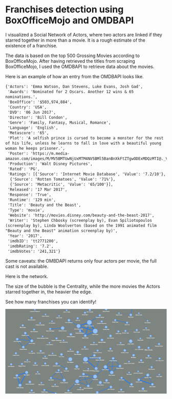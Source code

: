 # Franchises detection using BoxOfficeMojo and OMDBAPI

I visualized a Social Network of Actors, where two actors are linked if they starred together in more than a movie. It is a rough estimate of the existence of a franchise.

The data is based on the top 500 Grossing Movies according to BoxOfficeMojo. After having retrieved the titles from scraping BoxOfficeMojo, I used the OMDBAPI to retrieve data about the movies.

Here is an example of how an entry from the OMDBAPI looks like.

```
{'Actors': 'Emma Watson, Dan Stevens, Luke Evans, Josh Gad',
 'Awards': 'Nominated for 2 Oscars. Another 12 wins & 65 nominations.',
 'BoxOffice': '$503,974,884',
 'Country': 'USA',
 'DVD': '06 Jun 2017',
 'Director': 'Bill Condon',
 'Genre': 'Family, Fantasy, Musical, Romance',
 'Language': 'English',
 'Metascore': '65',
 'Plot': 'A selfish prince is cursed to become a monster for the rest of his life, unless he learns to fall in love with a beautiful young woman he keeps prisoner.',
 'Poster': 'https://m.media-amazon.com/images/M/MV5BMTUwNjUxMTM4NV5BMl5BanBnXkFtZTgwODExMDQzMTI@._V1_SX300.jpg',
 'Production': 'Walt Disney Pictures',
 'Rated': 'PG',
 'Ratings': [{'Source': 'Internet Movie Database', 'Value': '7.2/10'},
  {'Source': 'Rotten Tomatoes', 'Value': '71%'},
  {'Source': 'Metacritic', 'Value': '65/100'}],
 'Released': '17 Mar 2017',
 'Response': 'True',
 'Runtime': '129 min',
 'Title': 'Beauty and the Beast',
 'Type': 'movie',
 'Website': 'http://movies.disney.com/beauty-and-the-beast-2017',
 'Writer': 'Stephen Chbosky (screenplay by), Evan Spiliotopoulos (screenplay by), Linda Woolverton (based on the 1991 animated film "Beauty and the Beast" animation screenplay by)',
 'Year': '2017',
 'imdbID': 'tt2771200',
 'imdbRating': '7.2',
 'imdbVotes': '241,321'}
```

Some caveats: the OMBDAPI returns only four actors per movie, the full cast is not available.

Here is the network.

The size of the bubble is the Centrality, while the more movies the Actors starred together in, the heavier the edge.

See how many franchises you can identify!

![network](network.png)
